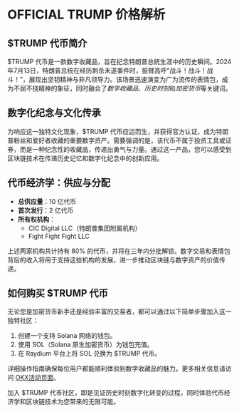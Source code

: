 # OFFICIAL TRUMP 价格解析

## $TRUMP 代币简介

$TRUMP 代币是一款数字收藏品，旨在纪念特朗普总统生涯中的历史瞬间。2024年7月13日，特朗普总统在经历刺杀未遂事件时，振臂高呼“战斗！战斗！战斗！”，展现出坚韧精神与非凡领导力。该场景迅速演变为广为流传的表情包，成为不屈不挠精神的象征，同时融合了*数字收藏品*、*历史时刻*和*加密货币*等关键词。

## 数字化纪念与文化传承

为响应这一独特文化现象，$TRUMP 代币应运而生，并获得官方认证，成为特朗普粉丝和爱好者收藏的重要数字资产。需要强调的是，该代币不属于投资工具或证券，而是一种纪念性的收藏品，传递出勇气与力量。通过这一产品，您可以感受到区块链技术在传递历史记忆和数字化纪念中的创新应用。

## 代币经济学：供应与分配

- **总供应量**：10 亿代币  
- **首次发行**：2 亿代币  
- **所有权机构**：
  - CIC Digital LLC（特朗普集团附属机构）
  - Fight Fight Fight LLC

上述两家机构共计持有 80% 的代币，并将在三年内分批解锁。数字交易和表情包背后的收入将用于支持这些机构的发展，进一步推动区块链与数字资产的价值传递。

## 如何购买 $TRUMP 代币

无论您是加密货币新手还是经验丰富的交易者，都可以通过以下简单步骤加入这一独特社区：

1. 创建一个支持 Solana 网络的钱包。  
2. 使用 SOL（Solana 原生加密货币）为钱包充值。  
3. 在 Raydium 平台上将 SOL 兑换为 $TRUMP 代币。

详细操作指南确保每位用户都能顺利体验到数字收藏品的魅力。更多相关信息请访问 [OKX活动页面](https://bit.ly/OKXe)。

加入 $TRUMP 代币社区，即是见证历史时刻数字化转变的过程，同时体验代币经济学和区块链技术为您带来的无限可能。